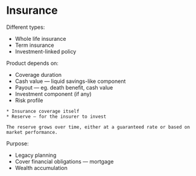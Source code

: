 # Insurance

Different types:
* Whole life insurance
* Term insurance
* Investment-linked policy

Product depends on:
* Coverage duration
* Cash value — liquid savings-like component
* Payout — eg. death benefit, cash value
* Investment component (if any)
* Risk profile

~~~admonish tip title="Where does the premium go to?"
* Insurance coverage itself
* Reserve — for the insurer to invest

The reserve grows over time, either at a guaranteed rate or based on market performance.
~~~

Purpose:
* Legacy planning
* Cover financial obligations — mortgage
* Wealth accumulation
